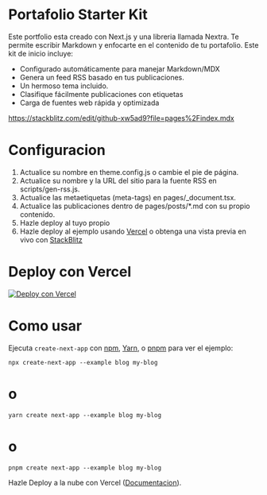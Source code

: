 # Portafolio Starter Kit

Este portfolio esta creado con Next.js y una libreria llamada Nextra. Te permite escribir Markdown y enfocarte en el contenido de tu portafolio. Este kit de inicio incluye:

- Configurado automáticamente para manejar Markdown/MDX
- Genera un feed RSS basado en tus publicaciones.
- Un hermoso tema incluido.
- Clasifique fácilmente publicaciones con etiquetas
- Carga de fuentes web rápida y optimizada

https://stackblitz.com/edit/github-xw5ad9?file=pages%2Findex.mdx

# Configuracion

1. Actualice su nombre en theme.config.js o cambie el pie de página.
2. Actualice su nombre y la URL del sitio para la fuente RSS en scripts/gen-rss.js.
3. Actualice las metaetiquetas (meta-tags) en pages/_document.tsx.
4. Actualice las publicaciones dentro de pages/posts/*.md con su propio contenido.
5. Hazle deploy al tuyo propio
6. Hazle deploy al ejemplo usando [Vercel](https://vercel.com/?utm_source=github&utm_medium=readme&utm_campaign=next-example) o obtenga una vista previa en vivo con [StackBlitz](https://stackblitz.com/github/vercel/next.js/tree/canary/examples/blog)

# Deploy con Vercel
[![Deploy con Vercel](https://vercel.com/button)](https://vercel.com/new/clone?repository-url=https://github.com/vercel/next.js/tree/canary/examples/blog&project-name=portfolio&repository-name=portfolio)

# Como usar
Ejecuta ```create-next-app``` con [npm](https://docs.npmjs.com/cli/init), [Yarn](https://yarnpkg.com/lang/en/docs/cli/create/), o [pnpm](https://pnpm.io) para ver el ejemplo:

```npx create-next-app --example blog my-blog```
# o
```yarn create next-app --example blog my-blog```
# o
```pnpm create next-app --example blog my-blog```

Hazle Deploy a la nube con Vercel ([Documentacion](https://nextjs.org/docs/pages/building-your-application/deploying)).
